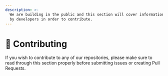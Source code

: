 ```yaml
---
description: >-
  We are building in the public and this section will cover information needed
  by developers in order to contribute.
---
```


# 💁 Contributing

If you wish to contribute to any of our repositories, please make sure to read through this section properly before submitting issues or creating Pull Requests.
